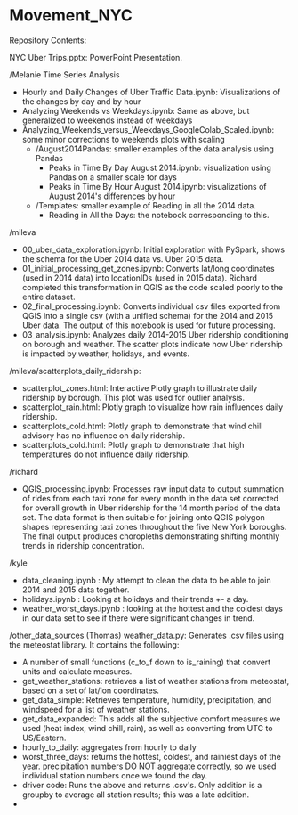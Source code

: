 # Movement_NYC

Repository Contents: 

NYC Uber Trips.pptx: PowerPoint Presentation.  

/Melanie Time Series Analysis
- Hourly and Daily Changes of Uber Traffic Data.ipynb: Visualizations of the changes by day and by hour
- Analyzing Weekends vs Weekdays.ipynb: Same as above, but generalized to weekends instead of weekdays
- Analyzing_Weekends_versus_Weekdays_GoogleColab_Scaled.ipynb: some minor corrections to weekends plots with scaling
  - /August2014Pandas: smaller examples of the data analysis using Pandas
    - Peaks in Time By Day August 2014.ipynb: visualization using Pandas on a smaller scale for days
    - Peaks in Time By Hour August 2014.ipynb: visualizations of August 2014's differences by hour
  - /Templates: smaller example of Reading in all the 2014 data.
    - Reading in All the Days: the notebook corresponding to this.
    
/mileva    
- 00_uber_data_exploration.ipynb: Initial exploration with PySpark, shows the schema for the Uber 2014 data vs. Uber 2015 data.   
- 01_initial_processing_get_zones.ipynb: Converts lat/long coordinates (used in 2014 data) into locationIDs (used in 2015 data). Richard completed this transformation in QGIS as the code scaled poorly to the entire dataset.   
- 02_final_processing.ipynb: Converts individual csv files exported from QGIS into a single csv (with a unified schema) for the 2014 and 2015 Uber data. The output of this notebook is used for future processing.    
- 03_analysis.ipynb: Analyzes daily 2014-2015 Uber ridership conditioning on borough and weather. The scatter plots indicate how Uber ridership is impacted by weather, holidays, and events.

/mileva/scatterplots_daily_ridership:
- scatterplot_zones.html: Interactive Plotly graph to illustrate daily ridership by borough. This plot was used for outlier analysis.   
- scatterplot_rain.html:  Plotly graph to visualize how rain influences daily ridership.   
- scatterplots_cold.html: Plotly graph to demonstrate that wind chill advisory has no influence on daily ridership.   
- scatterplots_cold.html: Plotly graph to demonstrate that high temperatures do not influence daily ridership.   

/richard
- QGIS_processing.ipynb: Processes raw input data to output summation of rides from each taxi zone for every month in the data set corrected for overall growth in Uber ridership for the 14 month period of the data set.  The data format is then suitable for joining onto QGIS polygon shapes representing taxi zones throughout the five New York boroughs.  The final output produces choropleths demonstrating shifting monthly trends in ridership concentration.

/kyle 
- data_cleaning.ipynb : My attempt to clean the data to be able to join 2014 and 2015 data together.
- holidays.ipynb : Looking at holidays and their trends +- a day.
- weather_worst_days.ipynb : looking at the hottest and the coldest days in our data set to see if there were significant changes in trend.

/other_data_sources (Thomas)
weather_data.py: Generates .csv files using the meteostat library.
It contains the following:

* A number of small functions (c_to_f down to is_raining) that convert units and calculate measures.
* get_weather_stations: retrieves a list of weather stations from meteostat, based on a set of lat/lon coordinates.
* get_data_simple: Retrieves temperature, humidity, precipitation, and windspeed for a list of weather stations.
* get_data_expanded: This adds all the subjective comfort measures we used (heat index, wind chill, rain), as well as converting from UTC to US/Eastern.
* hourly_to_daily: aggregates from hourly to daily
* worst_three_days: returns the hottest, coldest, and rainiest days of the year.  precipitation numbers DO NOT aggregate correctly, so we used individual station numbers once we found the day.
* driver code: Runs the above and returns .csv's.  Only addition is a groupby to average all station results; this was a late addition.
*
